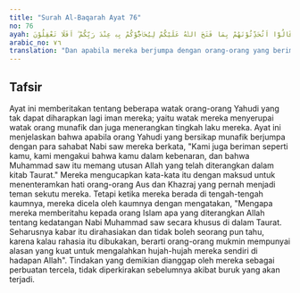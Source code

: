 ```yaml
---
title: "Surah Al-Baqarah Ayat 76"
no: 76
ayah: وَاِذَا لَقُوا الَّذِيْنَ اٰمَنُوْا قَالُوْٓا اٰمَنَّاۚ وَاِذَا خَلَا بَعْضُهُمْ اِلٰى بَعْضٍ قَالُوْٓا اَتُحَدِّثُوْنَهُمْ بِمَا فَتَحَ اللّٰهُ عَلَيْكُمْ لِيُحَاۤجُّوْكُمْ بِهٖ عِنْدَ رَبِّكُمْ ۗ اَفَلَا تَعْقِلُوْنَ
arabic_no: ٧٦
translation: "Dan apabila mereka berjumpa dengan orang-orang yang beriman, mereka berkata, “Kami telah beriman.” Tetapi apabila kembali kepada sesamanya, mereka bertanya, “Apakah akan kamu ceritakan kepada mereka apa yang telah diterangkan Allah kepadamu, sehingga mereka dapat menyanggah kamu di hadapan Tuhanmu? Tidakkah kamu mengerti?” "
---
```


## Tafsir

Ayat ini memberitakan tentang beberapa watak orang-orang Yahudi yang tak dapat diharapkan lagi iman mereka; yaitu watak mereka menyerupai watak orang munafik dan juga menerangkan tingkah laku mereka. Ayat ini menjelaskan bahwa apabila orang Yahudi yang bersikap munafik berjumpa dengan para sahabat Nabi saw mereka berkata, "Kami juga beriman seperti kamu, kami mengakui bahwa kamu dalam kebenaran, dan bahwa Muhammad saw itu memang utusan Allah yang telah diterangkan dalam kitab Taurat." Mereka mengucapkan kata-kata itu dengan maksud untuk menenteramkan hati orang-orang Aus dan Khazraj yang pernah menjadi teman sekutu mereka. Tetapi ketika mereka berada di tengah-tengah kaumnya, mereka dicela oleh kaumnya dengan mengatakan, "Mengapa mereka memberitahu kepada orang Islam apa yang diterangkan Allah tentang kedatangan Nabi Muhammad saw secara khusus di dalam Taurat. Seharusnya kabar itu dirahasiakan dan tidak boleh seorang pun tahu, karena kalau rahasia itu dibukakan, berarti orang-orang mukmin mempunyai alasan yang kuat untuk mengalahkan hujah-hujah mereka sendiri di hadapan Allah". Tindakan yang demikian dianggap oleh mereka sebagai perbuatan tercela, tidak diperkirakan sebelumnya akibat buruk yang akan terjadi.
